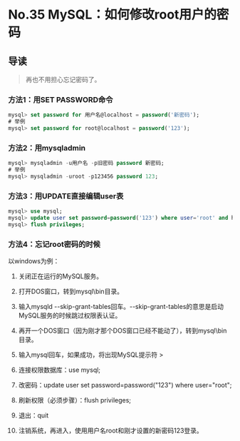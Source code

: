 # No.35 MySQL：如何修改root用户的密码

## 导读

> 再也不用担心忘记密码了。

### 方法1：用SET PASSWORD命令

```sql
mysql> set password for 用户名@localhost = password('新密码');
# 举例
mysql> set password for root@localhost = password('123');
```

### 方法2：用mysqladmin

```sql
mysql> mysqladmin -u用户名 -p旧密码 password 新密码;
# 举例
mysql> mysqladmin -uroot -p123456 password 123;
```

### 方法3：用UPDATE直接编辑user表

```sql
mysql> use mysql;
mysql> update user set password=password('123') where user='root' and host='localhost';
mysql> flush privileges;
```

### 方法4：忘记root密码的时候

以windows为例：

1. 关闭正在运行的MySQL服务。

2. 打开DOS窗口，转到mysql\bin目录。

3. 输入mysqld --skip-grant-tables回车。--skip-grant-tables的意思是启动MySQL服务的时候跳过权限表认证。

4. 再开一个DOS窗口（因为刚才那个DOS窗口已经不能动了），转到mysql\bin目录。

5. 输入mysql回车，如果成功，将出现MySQL提示符 >

6. 连接权限数据库：use mysql;

7. 改密码：update user set password=password("123") where user="root";

8. 刷新权限（必须步骤）：flush privileges;

9. 退出：quit

10. 注销系统，再进入，使用用户名root和刚才设置的新密码123登录。
